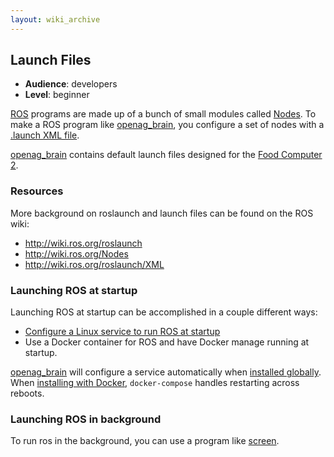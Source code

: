 ```yaml
---
layout: wiki_archive
---
```


## Launch Files

  - **Audience**: developers
  - **Level**: beginner

[ROS](../ros.md) programs are made up of a bunch of small modules called
[Nodes](http://wiki.ros.org/Nodes). To make a ROS program like
[openag\_brain](../openag_brain.md), you configure a set of nodes with a
[.launch XML file](http://wiki.ros.org/roslaunch/XML).

[openag\_brain](../openag_brain.md) contains default launch files designed
for the [Food Computer 2](../food_computer_2.md).

### Resources

More background on roslaunch and launch files can be found on the ROS
wiki:

  - <http://wiki.ros.org/roslaunch>
  - <http://wiki.ros.org/Nodes>
  - <http://wiki.ros.org/roslaunch/XML>

### Launching ROS at startup

Launching ROS at startup can be accomplished in a couple different ways:

  - [Configure a Linux service to run ROS at
    startup](https://www.digitalocean.com/community/tutorials/how-to-configure-a-linux-service-to-start-automatically-after-a-crash-or-reboot-part-1-practical-examples)
  - Use a Docker container for ROS and have Docker manage running at
    startup.

[openag\_brain](../openag_brain.md) will configure a service automatically
when [installed globally](../openag_brain/installing/installing_globally.md).
When [installing with
Docker](../openag_brain/installing/installing_with_docker.md),
`docker-compose` handles restarting across reboots.

### Launching ROS in background

To run ros in the background, you can use a program like
[screen](https://www.gnu.org/software/screen/).
